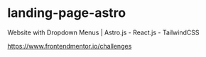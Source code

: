 # landing-page-astro

Website with Dropdown Menus | Astro.js - React.js - TailwindCSS

https://www.frontendmentor.io/challenges

